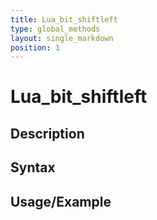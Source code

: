 ```yaml
---
title: Lua_bit_shiftleft
type: global_methods
layout: single_markdown
position: 1
---
```


# Lua_bit_shiftleft

## Description

## Syntax

## Usage/Example


